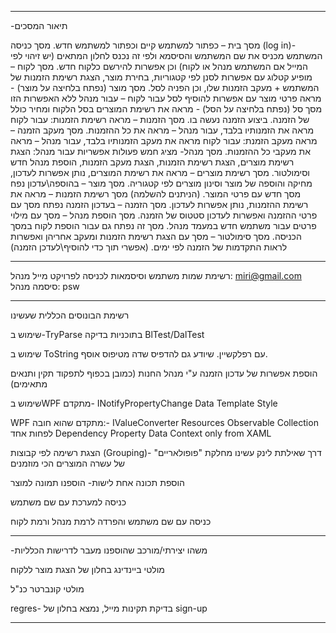 

************************
-תיאור המסכים 

מסך בית – כפתור למשתמש קיים וכפתור למשתמש חדש.
מסך כניסה (log in)-  המשתמש מכניס את שם המשתמש והסיסמא ולפי זה נכנס לחלון המתאים (יש זיהוי לפי המייל אם המשתמש מנהל או לקוח) וכן אפשרות להירשם כלקוח חדש.
מסך לקוח – מופיע קטלוג עם אפשרות לסנן לפי קטגוריות, בחירת מוצר, הצגת רשימת הזמנות של המשתמש + מעקב הזמנות שלו, וכן הפניה לסל.
מסך מוצר (נפתח בלחיצה על מוצר)  - מראה פרטי מוצר עם אפשרות להוסיף לסל עבור לקוח – עבור מנהל ללא האפשרות הזו
מסך סל  (נפתח בלחיצה על הסל) - מראה את רשימת המוצרים בסל הלקוח ומחיר כולל של הזמנה. ביצוע הזמנה נעשה בו.
מסך הזמנות – מראה רשימת הזמנות: עבור לקוח מראה את הזמנותיו בלבד, עבור מנהל – מראה את כל ההזמנות.
מסך מעקב הזמנה – מראה מעקב הזמנת: עבור לקוח מראה את מעקב הזמנותיו בלבד, עבור מנהל – מראה את מעקבי כל ההזמנות.
מסך מנהל- מציג חמש פעולות אפשריות עבור מנהל: הצגת רשימת מוצרים, הצגת רשימת הזמנות, הצגת מעקב הזמנות, הוספת מנהל חדש וסימולטור.
מסך רשימת מוצרים – מראה את רשימת המוצרים, נותן אפשרות לעדכון, מחיקה והוספה של מוצר וסינון מוצרים לפי קטגוריה.
מסך מוצר – בהוספה\עדכון נפח מסך חדש עם פרטי המוצר. (הניתנים להשלמה)
מסך רשימת הזמנות – מראה את רשימת ההזמנות, נותן אפשרות לעדכון.
מסך הזמנה – בעדכון הזמנה נפתח מסך עם פרטי ההזמנה ואפשרות לעדכון סטטוס של הזמנה.
מסך הוספת מנהל – מסך עם מילוי פרטים עבור משתמש חדש במעמד מנהל. מסך זה נפתח גם עבור הוספת לקוח במסך הכניסה.
מסך סימולטור – מסך עם הצגת רשימת הזמנות ומעקב אחריהן ואפשרות לראות התקדמות של הזמנה לפי ימים. (אפשרי תוך כדי להוסיף\לעדכן הזמנה)

************************
רשימת שמות משתמש וסיסמאות לכניסה לפרויקט 
מייל מנהל: miri@gmail.com
סיסמה מנהל: psw

************************
רשימת הבונוסים הכללית שעשינו

שימוש ב-TryParse בתוכניות בדיקה BlTest/DalTest

שימוש ב ToString עם רפלקשיין. שיודע גם להדפיס שדה מטיפוס אוסף.

הוספת אפשרות של עדכון הזמנה ע"י מנהל החנות (כמובן בכפוף לתפקוד תקין ותנאים מתאימים)

שימוש בWPF מתקדם- 
INotifyPropertyChange
Data Template
Style

WPF מתקדם שהוא חובה:-
IValueConverter 
Resources
Observable Collection לפחות אחד 
Dependency Property
Data Context only from XAML

הצגת רשימה לפי קבוצות (Grouping)-
דרך שאילתת לינק
עשינו מחלקת "פופולאריים"  של עשרה המוצרים הכי מוזמנים

הוספת תכונה אחת לישות- הוספנו תמונה למוצר

כניסה למערכת עם שם משתמש

כניסה עם שם משתמש והפרדה לרמת מנהל ורמת לקוח

************************
-משהו יצירתי/מורכב שהוספנו מעבר לדרישות הכלליות

מולטי ביינדינג בחלון של הצגת מוצר ללקוח

מולטי קונברטר כנ"ל	

regres- 
בדיקת תקינות מייל,
נמצא בחלון של sign-up

************************
